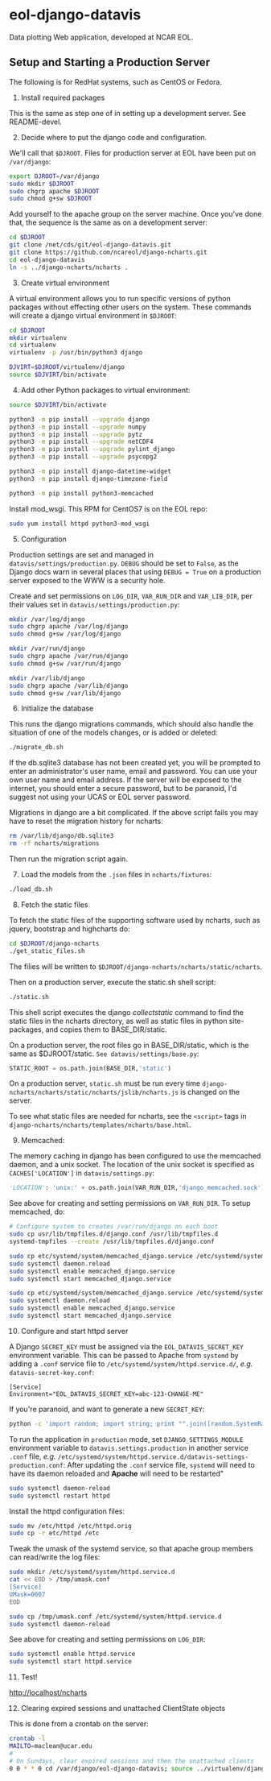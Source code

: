 # eol-django-datavis

Data plotting Web application, developed at NCAR EOL.

## Setup and Starting a Production Server

The following is for RedHat systems, such as CentOS or Fedora.

1. Install required packages

  This is the same as step one of in setting up a development server. See README-devel.

2. Decide where to put the django code and configuration.

  We'll call that `$DJROOT`.  Files for production server at EOL have been put on `/var/django`:

  ```sh
  export DJROOT=/var/django
  sudo mkdir $DJROOT
  sudo chgrp apache $DJROOT
  sudo chmod g+sw $DJROOT
```

  Add yourself to the apache group on the server machine.  Once you've done that, the sequence is the same as on a development server:

  ```sh
  cd $DJROOT
  git clone /net/cds/git/eol-django-datavis.git
  git clone https://github.com/ncareol/django-ncharts.git
  cd eol-django-datavis
  ln -s ../django-ncharts/ncharts .
```

3. Create virtual environment

  A virtual environment allows you to run specific versions of python packages without effecting other users on the system.  These commands will create a django virtual environment in `$DJROOT`:

  ```sh
  cd $DJROOT
  mkdir virtualenv
  cd virtualenv
  virtualenv -p /usr/bin/python3 django

  DJVIRT=$DJROOT/virtualenv/django
  source $DJVIRT/bin/activate
```

4. Add other Python packages to virtual environment:

  ```sh
  source $DJVIRT/bin/activate

  python3 -m pip install --upgrade django
  python3 -m pip install --upgrade numpy
  python3 -m pip install --upgrade pytz
  python3 -m pip install --upgrade netCDF4
  python3 -m pip install --upgrade pylint_django
  python3 -m pip install --upgrade psycopg2

  python3 -m pip install django-datetime-widget
  python3 -m pip install django-timezone-field

  python3 -m pip install python3-memcached
```

  Install mod_wsgi.  This RPM for CentOS7 is on the EOL repo:

  ```sh
  sudo yum install httpd python3-mod_wsgi
```

5. Configuration

  Production settings are set and managed in `datavis/settings/production.py`. `DEBUG` should be set to `False`, as the Django docs warn in several places that using `DEBUG = True` on a production server exposed to the WWW is a security hole.

  Create and set permissions on `LOG_DIR`, `VAR_RUN_DIR` and `VAR_LIB_DIR`, per their values set in `datavis/settings/production.py`:

  ```sh
  mkdir /var/log/django
  sudo chgrp apache /var/log/django
  sudo chmod g+sw /var/log/django

  mkdir /var/run/django
  sudo chgrp apache /var/run/django
  sudo chmod g+sw /var/run/django

  mkdir /var/lib/django
  sudo chgrp apache /var/lib/django
  sudo chmod g+sw /var/lib/django
  ```

6. Initialize the database

  This runs the django migrations commands, which should also handle the situation of one of the models changes, or is added or deleted:

  ```sh
  ./migrate_db.sh
```

  If the db.sqlite3 database has not been created yet, you will be prompted to enter an administrator's user name, email and password. You can use your own user name and email address. If the server will be exposed to the internet, you should enter a secure password, but to be paranoid, I'd suggest not using your UCAS or EOL server password.

  Migrations in django are a bit complicated. If the above script fails you may have to reset the migration history for ncharts:

  ```sh
  rm /var/lib/django/db.sqlite3
  rm -rf ncharts/migrations
```

  Then run the migration script again.

7. Load the models from the `.json` files in `ncharts/fixtures`:

  ```sh
  ./load_db.sh
```

8. Fetch the static files

  To fetch the static files of the supporting software used by ncharts, such as jquery, bootstrap and highcharts do:

  ```sh
  cd $DJROOT/django-ncharts
  ./get_static_files.sh
```

  The filies will be written to `$DJROOT/django-ncharts/ncharts/static/ncharts`.

  Then on a production server, execute the static.sh shell script:

  ```sh
  ./static.sh
```

  This shell script executes the django *collectstatic* command to find the static files in the ncharts directory, as well as static files in python site-packages, and copies them to BASE_DIR/static.

  On a production server, the root files go in BASE_DIR/static, which is the same as $DJROOT/static. `See datavis/settings/base.py`:

  ```python
  STATIC_ROOT = os.path.join(BASE_DIR,'static')
```

  On a production server, `static.sh` must be run every time `django-ncharts/ncharts/static/ncharts/jslib/ncharts.js` is changed on the server.

  To see what static files are needed for ncharts, see the `<script>` tags in `django-ncharts/ncharts/templates/ncharts/base.html`.

9. Memcached:

  The memory caching in django has been configured to use the memcached daemon, and a unix socket. The location of the unix socket is specified as `CACHES['LOCATION']` in `datavis/settings.py`:

  ```python
  'LOCATION': 'unix:' + os.path.join(VAR_RUN_DIR,'django_memcached.sock'),
```

  See above for creating and setting permissions on `VAR_RUN_DIR`.  To setup memcached, do:

  ```sh
  # Configure system to creates /var/run/django on each boot
  sudo cp usr/lib/tmpfiles.d/django.conf /usr/lib/tmpfiles.d
  systemd-tmpfiles --create /usr/lib/tmpfiles.d/django.conf

  sudo cp etc/systemd/system/memcached_django.service /etc/systemd/system
  sudo systemctl daemon.reload
  sudo systemctl enable memcached_django.service
  sudo systemctl start memcached_django.service

  sudo cp etc/systemd/system/memcached_django.service /etc/systemd/system
  sudo systemctl daemon.reload
  sudo systemctl enable memcached_django.service
  sudo systemctl start memcached_django.service
```

10. Configure and start httpd server

  A Django `SECRET_KEY` must be assigned via the `EOL_DATAVIS_SECRET_KEY` environment variable. This can be passed to Apache from `systemd` by adding a `.conf` service file to `/etc/systemd/system/httpd.service.d/`, *e.g.* `datavis-secret-key.conf`:

  ```
[Service]
Environment="EOL_DATAVIS_SECRET_KEY=abc-123-CHANGE-ME"
```

  If you're paranoid, and want to generate a new `SECRET_KEY`:

  ```sh
  python -c 'import random; import string; print "".join([random.SystemRandom().choice(string.digits + string.letters + string.punctuation) for i in range(100)])'
```

  To run the application in `production` mode, set `DJANGO_SETTINGS_MODULE` environment variable to `datavis.settings.production` in another service `.conf` file, *e.g.* `/etc/systemd/system/httpd.service.d/datavis-settings-production.conf`:
  After updating the `.conf` service file, `systemd` will need to have its daemon reloaded and **Apache** will need to be restarted"

  ```sh
  sudo systemctl daemon-reload
  sudo systemctl restart httpd
```

  Install the httpd configuration files:

  ```sh
  sudo mv /etc/httpd /etc/httpd.orig
  sudo cp -r etc/httpd /etc
```

  Tweak the umask of the systemd service, so that apache group members can read/write the log files:

  ```sh
  sudo mkdir /etc/systemd/system/httpd.service.d
  cat << EOD > /tmp/umask.conf
  [Service]
  UMask=0007
  EOD

  sudo cp /tmp/umask.conf /etc/systemd/system/httpd.service.d
  sudo systemctl daemon-reload
```

  See above for creating and setting permissions on `LOG_DIR`:

  ```sh
  sudo systemctl enable httpd.service
  sudo systemctl start httpd.service
```

11. Test!

   <http://localhost/ncharts>

12. Clearing expired sessions and unattached ClientState objects

  This is done from a crontab on the server:

  ```sh
  crontab -l
  MAILTO=maclean@ucar.edu
  #
  # On Sundays, clear expired sessions and then the unattached clients
  0 0 * * 0 cd /var/django/eol-django-datavis; source ../virtualenv/django/bin/activate; ./manage.py clearsessions; ./manage.py clear_clients
```
